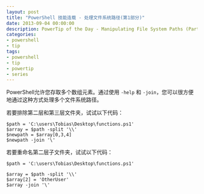 ```yaml
---
layout: post
title: "PowerShell 技能连载 - 处理文件系统路径(第1部分)"
date: 2013-09-04 00:00:00
description: PowerTip of the Day - Manipulating File System Paths (Part 1)
categories:
- powershell
- tip
tags:
- powershell
- tip
- powertip
- series
---
```

PowerShell允许您存取多个数组元素。通过使用 `-help` 和 `-join`，您可以很方便地通过这种方式处理多个文件系统路径。

若要排除第二层和第三层文件夹，试试以下代码：

	$path = 'C:\users\Tobias\Desktop\functions.ps1'
	$array = $path -split '\\'
	$newpath = $array[0,3,4]
	$newpath -join '\'

若要重命名第二层子文件夹，试试以下代码：

	$path = 'C:\users\Tobias\Desktop\functions.ps1'

	$array = $path -split '\\'
	$array[2] = 'OtherUser'
	$array -join '\'

<!--本文国际来源：[Manipulating File System Paths](http://community.idera.com/powershell/powertips/b/tips/posts/manipulating-file-system-paths)-->
